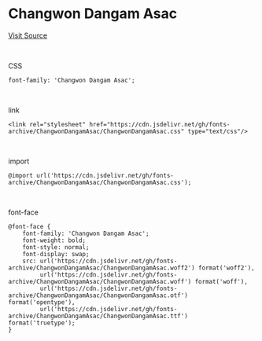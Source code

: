 # Changwon Dangam Asac

[Visit Source](https://www.changwon.go.kr/depart/contents.do?mId=1006160000)

&nbsp;

CSS

```
font-family: 'Changwon Dangam Asac';
```

&nbsp;

link

```
<link rel="stylesheet" href="https://cdn.jsdelivr.net/gh/fonts-archive/ChangwonDangamAsac/ChangwonDangamAsac.css" type="text/css"/>
```

&nbsp;

import

```
@import url('https://cdn.jsdelivr.net/gh/fonts-archive/ChangwonDangamAsac/ChangwonDangamAsac.css');
```

&nbsp;

font-face

```
@font-face {
    font-family: 'Changwon Dangam Asac';
    font-weight: bold;
    font-style: normal;
    font-display: swap;
    src: url('https://cdn.jsdelivr.net/gh/fonts-archive/ChangwonDangamAsac/ChangwonDangamAsac.woff2') format('woff2'),
         url('https://cdn.jsdelivr.net/gh/fonts-archive/ChangwonDangamAsac/ChangwonDangamAsac.woff') format('woff'),
         url('https://cdn.jsdelivr.net/gh/fonts-archive/ChangwonDangamAsac/ChangwonDangamAsac.otf') format('opentype'),
         url('https://cdn.jsdelivr.net/gh/fonts-archive/ChangwonDangamAsac/ChangwonDangamAsac.ttf') format('truetype');
}
```
